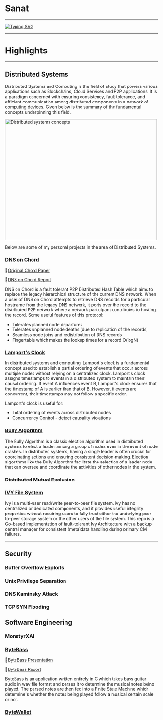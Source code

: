   # Sanat
---
[![Typing SVG](https://readme-typing-svg.demolab.com?font=VT323&size=40&duration=2000&multiline=true&repeat=false&random=false&width=510&height=150&lines=Software+Engineer;Distributed+Systems+%7C+Blockchain;Cyber+Security)](https://git.io/typing-svg)


---
# Highlights
---
## Distributed Systems
Distributed Systems and Computing is the field of study that powers various applications such as Blockchains, Cloud Services and P2P applications. It is a paradigm concerned with ensuring consistency, fault tolerance, and efficient communication among distributed components in a network of computing devices. Given below is the summary of the fundamental concepts underpinning this field.  

<img src="https://github.com/s4nat/s4nat/assets/65476084/7182d41a-e841-4daa-8b7b-685fba7f8e10" alt="Distributed systems concepts" width="500" height="400">

Below are some of my personal projects in the area of Distributed Systems.

### [DNS on Chord](https://github.com/s4nat/dns-chord)
📑[Original Chord Paper](https://example.com/path/to/your/file.pdf)

📑[DNS on Chord Report](https://github.com/s4nat/s4nat/files/15230838/50_041_Distributed_Systems_Project.pdf)

DNS on Chord is a fault tolerant P2P Distributed Hash Table which aims to replace the legacy hierarchical structure of the current DNS network. When a user of DNS on Chord attempts to retrieve DNS records for a particular hostname from the legacy DNS network, it ports over the record to the distributed P2P network where a network participant contributes to hosting the record.
Some useful features of this protocol:
- Tolerates planned node departures
- Tolerates unplanned node deaths (due to replication of the records)
- Seamless node joins and redistribution of DNS records
- Fingertable which makes the lookup times for a record O(logN)


### [Lamport's Clock](https://github.com/s4nat/lamport-clocks)

In distributed systems and computing, Lamport's clock is a fundamental concept used to establish a partial ordering of events that occur across multiple nodes without relying on a centralized clock. Lamport's clock assigns timestamps to events in a distributed system to maintain their causal ordering. If event A influences event B, Lamport's clock ensures that the timestamp of A is earlier than that of B. However, if events are concurrent, their timestamps may not follow a specific order.

Lamport's clock is useful for:

- Total ordering of events across distributed nodes
- Concurrency Control - detect causality violations

### [Bully Algorithm](https://github.com/s4nat/Bully-Algo)
The Bully Algorithm is a classic election algorithm used in distributed systems to elect a leader among a group of nodes even in the event of node crashes. In distributed systems, having a single leader is often crucial for coordinating actions and ensuring consistent decision-making. Election algorithms like the Bully Algorithm facilitate the selection of a leader node that can oversee and coordinate the activities of other nodes in the system.

### Distributed Mutual Exclusion


### [IVY File System](https://github.com/s4nat/ivy)
Ivy is a multi-user read/write peer-to-peer file system. Ivy has no centralized or dedicated components, and it provides useful integrity properties without requiring users to fully trust either the underlying peer-to-peer storage system or the other users of the file system. This repo is a Go-based implementation of fault-tolerant Ivy Architecture with a backup central manager for consistent (meta)data handling during primary CM failures.

---
## Security
### Buffer Overflow Exploits
### Unix Privilege Separation 
### DNS Kaminsky Attack
### TCP SYN Flooding
### 

## Software Engineering
### MonstyrXAI 
### [ByteBass](https://github.com/s4nat/bytebass)

📑[ByteBass Presentation](https://github.com/s4nat/s4nat/files/15236518/ByteBass.pdf)

📑[ByteBass Report](https://github.com/s4nat/s4nat/files/15236529/PLC.Report.pdf)

ByteBass is an application written entirely in C which takes bass guitar audio in wav file format and parses it to determine the musical notes being played. The parsed notes are then fed into a Finite State Machine which determine's whether the notes being played follow a musical certain scale or not.

### [ByteWallet](https://github.com/s4nat/digitalWallet)


<!--
**s4nat/s4nat** is a ✨ _special_ ✨ repository because its `README.md` (this file) appears on your GitHub profile.

Here are some ideas to get you started:

- 🔭 I’m currently working on ...
- 🌱 I’m currently learning ...
- 👯 I’m looking to collaborate on ...
- 🤔 I’m looking for help with ...
- 💬 Ask me about ...
- 📫 How to reach me: ...
- 😄 Pronouns: ...
- ⚡ Fun fact: ...
-->
